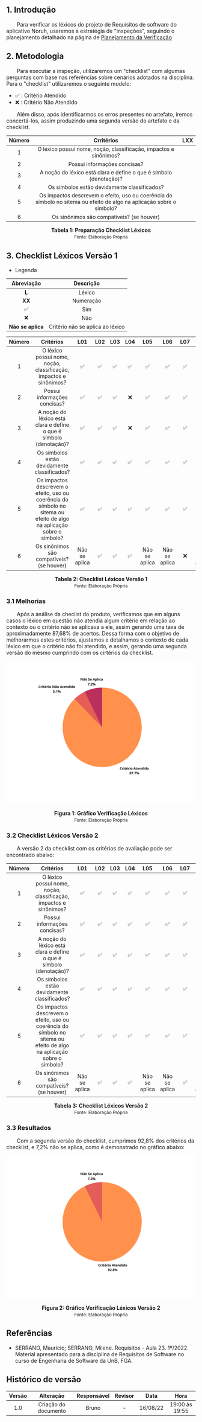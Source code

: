 ## 1. Introdução

&emsp;&emsp;Para verificar os léxicos do projeto de Requisitos de software do aplicativo Noruh, usaremos a estratégia de "inspeções", seguindo o planejamento detalhado na página de [Planejamento da Verificação](../verificacao/planejamento.md)

## 2. Metodologia

&emsp;&emsp;Para executar a inspeção, utilizaremos um "checklist" com algumas perguntas com base nas referências sobre cenários adotados na disciplina. Para o "checklist" utilizaremos o seguinte modelo:

- ✅ : Critério Atendido
- ❌ : Critério Não Atendido

&emsp;&emsp;Além disso, após identificarmos os erros presentes no artefato, iremos concertá-los, assim produzindo uma segunda versão do artefato e da checklist.

<center>

| Número |                                                      Crritérios                                                       | LXX |
| :----: | :-------------------------------------------------------------------------------------------------------------------: | :-: |
|   1    |                           O léxico possui nome, noção, classificação, impactos e sinônimos?                           |     |
|   2    |                                             Possui informações concisas?                                              |     |
|   3    |                          A noção do léxico está clara e define o que é símbolo (denotação)?                           |     |
|   4    |                                     Os símbolos estão devidamente classificados?                                      |     |
|   5    | Os impactos descrevem o efeito, uso ou coerência do símbolo no sitema ou efeito de algo na aplicação sobre o símbolo? |     |
|   6    |                                       Os sinônimos são compatíveis? (se houver)                                       |     |

</center>

<figcaption align='center'>
    <b>Tabela 1: Preparação Checklist Léxicos </b>
    <br><small> Fonte: Elaboração Própria </small>
</figcaption>

## 3. Checklist Léxicos Versão 1

- Legenda

|           Abreviação           |            Descrição             |
| :----------------------------: | :------------------------------: |
|       <strong>L</strong>       |              Léxico              |
|      <strong>XX</strong>       |            Numeração             |
|               ✅               |               Sim                |
|               ❌               |               Não                |
| <strong>Não se aplica</strong> | Critério não se aplica ao léxico |

| Número |                                                       Critérios                                                       |      L01      | L02 | L03 | L04 |      L05      |      L06      | L07 |      L08      |      L09      | L10 | L11 | L12 |      L13      | L14 |      L15      |      L16      | L17 | L18 | L19 | L20 |      L21      |      L22      | L23 |
| :----: | :-------------------------------------------------------------------------------------------------------------------: | :-----------: | :-: | :-: | :-: | :-----------: | :-----------: | :-: | :-----------: | :-----------: | :-: | :-: | :-: | :-----------: | :-: | :-----------: | :-----------: | :-: | :-: | :-: | :-: | :-----------: | :-----------: | :-: |
|   1    |                           O léxico possui nome, noção, classificação, impactos e sinônimos?                           |      ✅       | ✅  | ✅  | ✅  |      ✅       |      ✅       | ✅  |      ✅       |      ✅       | ✅  | ✅  | ✅  |      ✅       | ✅  |      ✅       |      ✅       | ✅  | ✅  | ✅  | ✅  |      ✅       |      ✅       | ✅  |
|   2    |                                             Possui informações concisas?                                              |      ✅       | ✅  | ✅  | ❌  |      ✅       |      ✅       | ✅  |      ✅       |      ✅       | ✅  | ✅  | ✅  |      ✅       | ✅  |      ✅       |      ✅       | ✅  | ✅  | ✅  | ❌  |      ✅       |      ✅       | ✅  |
|   3    |                          A noção do léxico está clara e define o que é símbolo (denotação)?                           |      ✅       | ✅  | ✅  | ❌  |      ✅       |      ✅       | ✅  |      ✅       |      ✅       | ✅  | ✅  | ✅  |      ✅       | ✅  |      ✅       |      ✅       | ✅  | ✅  | ✅  | ❌  |      ✅       |      ✅       | ✅  |
|   4    |                                     Os símbolos estão devidamente classificados?                                      |      ✅       | ✅  | ✅  | ✅  |      ✅       |      ✅       | ✅  |      ✅       |      ✅       | ✅  | ✅  | ✅  |      ✅       | ✅  |      ✅       |      ✅       | ✅  | ✅  | ✅  | ✅  |      ✅       |      ✅       | ✅  |
|   5    | Os impactos descrevem o efeito, uso ou coerência do símbolo no sitema ou efeito de algo na aplicação sobre o símbolo? |      ✅       | ✅  | ✅  | ✅  |      ✅       |      ✅       | ✅  |      ✅       |      ✅       | ✅  | ✅  | ✅  |      ✅       | ✅  |      ✅       |      ✅       | ✅  | ✅  | ✅  | ✅  |      ✅       |      ✅       | ✅  |
|   6    |                                       Os sinônimos são compatíveis? (se houver)                                       | Não se aplica | ✅  | ✅  | ✅  | Não se aplica | Não se aplica | ❌  | Não se aplica | Não se aplica | ✅  | ✅  | ❌  | Não se aplica | ✅  | Não se aplica | Não se aplica | ✅  | ❌  | ✅  | ✅  | Não se aplica | Não se aplica | ✅  |

<figcaption align='center'>
    <b>Tabela 2: Checklist Léxicos Versão 1 </b>
    <br><small> Fonte:  Elaboração Própria </small>
</figcaption>

### 3.1 Melhorias

&emsp;&emsp;Após a análise da checlist do produto, verificamos que em alguns casos o léxico em questão não atendia algum critério em relação ao contexto ou o critério não se aplicava a ele, assim gerando uma taxa de aproximadamente 87,68% de acertos. Dessa forma com o objetivo de melhorarmos estes critérios, ajustamos e detalhamos o contexto de cada léxico em que o critério não foi atendido, e assim, gerando uma segunda versão do mesmo cumprindo com os cirtérios da checklist.

<center>

![Grafico](../../assets/verificacao/graficoVerificacaoLexicos.png)

</center>

<figcaption align='center'>
    <b>Figura 1: Gráfico Verificação Léxicos </b>
    <br><small> Fonte: Elaboração Própria </small>
</figcaption>

### 3.2 Checklist Léxicos Versão 2

&emsp;&emsp;A versão 2 da checklist com os critérios de avaliação pode ser encontrado abaixo:

| Número |                                                       Critérios                                                       |      L01      | L02 | L03 | L04 |      L05      |      L06      | L07 |      L08      |      L09      | L10 | L11 | L12 |      L13      | L14 |      L15      |      L16      | L17 | L18 | L19 | L20 |      L21      |      L22      | L23 |
| :----: | :-------------------------------------------------------------------------------------------------------------------: | :-----------: | :-: | :-: | :-: | :-----------: | :-----------: | :-: | :-----------: | :-----------: | :-: | :-: | :-: | :-----------: | :-: | :-----------: | :-----------: | :-: | :-: | :-: | :-: | :-----------: | :-----------: | :-: |
|   1    |                           O léxico possui nome, noção, classificação, impactos e sinônimos?                           |      ✅       | ✅  | ✅  | ✅  |      ✅       |      ✅       | ✅  |      ✅       |      ✅       | ✅  | ✅  | ✅  |      ✅       | ✅  |      ✅       |      ✅       | ✅  | ✅  | ✅  | ✅  |      ✅       |      ✅       | ✅  |
|   2    |                                             Possui informações concisas?                                              |      ✅       | ✅  | ✅  | ✅  |      ✅       |      ✅       | ✅  |      ✅       |      ✅       | ✅  | ✅  | ✅  |      ✅       | ✅  |      ✅       |      ✅       | ✅  | ✅  | ✅  | ✅  |      ✅       |      ✅       | ✅  |
|   3    |                          A noção do léxico está clara e define o que é símbolo (denotação)?                           |      ✅       | ✅  | ✅  | ✅  |      ✅       |      ✅       | ✅  |      ✅       |      ✅       | ✅  | ✅  | ✅  |      ✅       | ✅  |      ✅       |      ✅       | ✅  | ✅  | ✅  | ✅  |      ✅       |      ✅       | ✅  |
|   4    |                                     Os símbolos estão devidamente classificados?                                      |      ✅       | ✅  | ✅  | ✅  |      ✅       |      ✅       | ✅  |      ✅       |      ✅       | ✅  | ✅  | ✅  |      ✅       | ✅  |      ✅       |      ✅       | ✅  | ✅  | ✅  | ✅  |      ✅       |      ✅       | ✅  |
|   5    | Os impactos descrevem o efeito, uso ou coerência do símbolo no sitema ou efeito de algo na aplicação sobre o símbolo? |      ✅       | ✅  | ✅  | ✅  |      ✅       |      ✅       | ✅  |      ✅       |      ✅       | ✅  | ✅  | ✅  |      ✅       | ✅  |      ✅       |      ✅       | ✅  | ✅  | ✅  | ✅  |      ✅       |      ✅       | ✅  |
|   6    |                                       Os sinônimos são compatíveis? (se houver)                                       | Não se aplica | ✅  | ✅  | ✅  | Não se aplica | Não se aplica | ✅  | Não se aplica | Não se aplica | ✅  | ✅  | ✅  | Não se aplica | ✅  | Não se aplica | Não se aplica | ✅  | ✅  | ✅  | ✅  | Não se aplica | Não se aplica | ✅  |

<figcaption align='center'>
    <b>Tabela 3: Checklist Léxicos Versão 2 </b>
    <br><small> Fonte:  Elaboração Própria </small>
</figcaption>

### 3.3 Resultados

&emsp;&emsp;Com a segunda versão do checklist, cumprimos 92,8% dos critérios da checklist, e 7,2% não se aplica, como é demonstrado no gráfico abaixo:

<center>

![Grafico](../../assets/verificacao/graficoVerificacaoLexicosV2.png)

</center>

<figcaption align='center'>
    <b>Figura 2: Gráfico Verificação Léxicos Versão 2 </b>
    <br><small> Fonte: Elaboração Própria </small>
</figcaption>

## Referências

- SERRANO, Maurício; SERRANO, Milene. Requisitos - Aula 23. 1º/2022. Material apresentado para a disciplina de Requisitos de Software no curso de Engenharia de Software da UnB, FGA.

## Histórico de versão

| Versão |      Alteração       | Responsável | Revisor |   Data   |      Hora      |
| :----: | :------------------: | :---------: | :-----: | :------: | :------------: |
|  1.0   | Criação do documento |    Bruno    |    -    | 16/08/22 | 19:00 às 19:55 |
